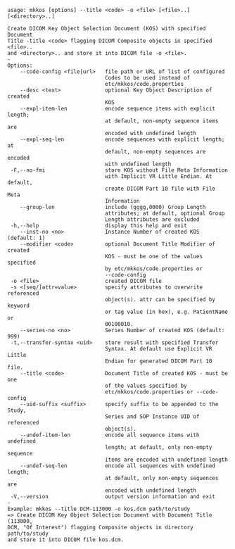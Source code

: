     usage: mkkos [options] --title <code> -o <file> [<file>..][<directory>..]
    
    Create DICOM Key Object Selection Document (KOS) with specified Document
    Title -title <code> flagging DICOM Composite objects in specified <file>..
    and <directory>.. and store it into DICOM file -o <file>.
    -
    Options:
        --code-config <file|url>   file path or URL of list of configured
                                   Codes to be used instead of
                                   etc/mkkos/code.properties
        --desc <text>              optional Key Object Description of created
                                   KOS
        --expl-item-len            encode sequence items with explicit length;
                                   at default, non-empty sequence items are
                                   encoded with undefined length
        --expl-seq-len             encode sequences with explicit length; at
                                   default, non-empty sequences are encoded
                                   with undefined length
     -F,--no-fmi                   store KOS without File Meta Information
                                   with Implicit VR Little Endian. At default,
                                   create DICOM Part 10 file with File Meta
                                   Information
        --group-len                include (gggg,0000) Group Length
                                   attributes; at default, optional Group
                                   Length attributes are excluded
     -h,--help                     display this help and exit
        --inst-no <no>             Instance Number of created KOS (default: 1)
        --modifier <code>          optional Document Title Modifier of created
                                   KOS - must be one of the values specified
                                   by etc/mkkos/code.properties or
                                   --code-config
     -o <file>                     created DICOM file
     -s <[seq/]attr=value>         specify attributes to overwrite referenced
                                   object(s). attr can be specified by keyword
                                   or tag value (in hex), e.g. PatientName or
                                   00100010.
        --series-no <no>           Series Number of created KOS (default: 999)
     -t,--transfer-syntax <uid>    store result with specified Transfer
                                   Syntax. At default use Explicit VR Little
                                   Endian for generated DICOM Part 10 file.
        --title <code>             Document Title of created KOS - must be one
                                   of the values specified by
                                   etc/mkkos/code.properties or --code-config
        --uid-suffix <suffix>      specify suffix to be appended to the Study,
                                   Series and SOP Instance UID of referenced
                                   object(s).
        --undef-item-len           encode all sequence items with undefined
                                   length; at default, only non-empty sequence
                                   items are encoded with undefined length
        --undef-seq-len            encode all sequences with undefined length;
                                   at default, only non-empty sequences are
                                   encoded with undefined length
     -V,--version                  output version information and exit
    -
    Example: mkkos --title DCM-113000 -o kos.dcm path/to/study
    => Create DICOM Key Object Selection Document with Document Title (113000,
    DCM, "Of Interest") flagging Composite objects in directory path/to/study
    and store it into DICOM file kos.dcm.
